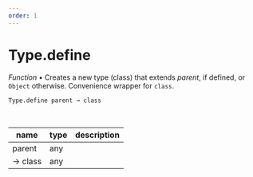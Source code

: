 ```yaml
---
order: 1
---
```

# Type.define

_Function_ &bull; Creates a new type (class) that extends _parent_, if defined, or `Object` otherwise. Convenience wrapper for `class`.

<pre><code>Type.define parent &rarr; class</code></pre>
<br>

| name | type | description |
|------|------|-------------|
|parent|any||
|&rarr; class|any||



